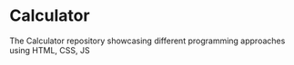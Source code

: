 # Calculator
The Calculator repository showcasing different programming approaches using HTML, CSS, JS
